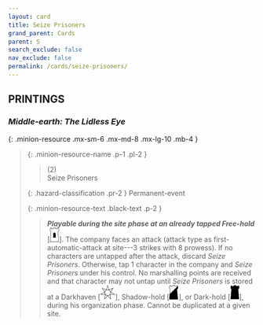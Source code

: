 ```yaml
---
layout: card
title: Seize Prisoners
grand_parent: Cards
parent: S
search_exclude: false
nav_exclude: false
permalink: /cards/seize-prisoners/
---
```


## PRINTINGS


### _Middle-earth: The Lidless Eye_

{: .minion-resource .mx-sm-6 .mx-md-8 .mx-lg-10 .mb-4 }
> {: .minion-resource-name .p-1 .pl-2 }
> > <div class="hazard-mp">(2)</div>
> > <div class="card-name">Seize Prisoners</div>
>
> {: .hazard-classification .pr-2 }
> Permanent-event
>
> {: .minion-resource-text .black-text .p-2 }
> > ***Playable during the site phase at an already tapped Free-hold*** \[![](/assets/images/free-hold.svg)]. The company faces an attack (attack type as first-automatic-attack at site---3 strikes with 8 prowess). If no characters are untapped after the attack, discard _Seize Prisoners_. Otherwise, tap 1 character in the company and _Seize Prisoners_ under his control. No marshalling points are received and that character may not untap until _Seize Prisoners_ is stored at a Darkhaven \[![](/assets/images/free-haven.svg)], Shadow-hold \[![](/assets/images/shadow-hold.svg)], or Dark-hold \[![](/assets/images/dark-hold.svg)], during his organization phase. Cannot be duplicated at a given site. 
> 
